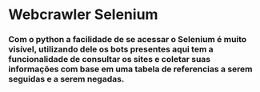 # Webcrawler Selenium
### Com o python a facilidade de se acessar o Selenium é muito visível, utilizando dele os bots presentes aqui tem a funcionalidade de consultar os sites e coletar suas informações com base em uma tabela de referencias a serem seguidas e a serem negadas.
